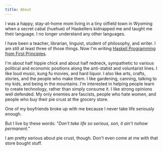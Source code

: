 ```yaml
---
title: About
---
```


I was a happy, stay-at-home mom living in a tiny oilfield town in Wyoming when a secret cabal (huehue) of Haskellers kidnapped me and taught me their language. I no longer understand any other languages.

I have been a teacher, librarian, linguist, student of philosophy, and writer. I am still at least three of those things. Now I'm writing [Haskell Programming from First Principles](http://haskellbook.com/).

I'm about half hippie chick and about half redneck, sympathetic to various political and economic positions along the anti-statist and voluntarist lines. I like loud music, kung fu movies, and hard liquor. I also like arts, crafts, stories, and the people who make them. I like gardening, canning, talking to my kids, and being in the mountains. I'm interested in helping people learn to create technology, rather than simply consume it. I like strong opinions well defended. My only enemies are fascists, people who hate women, and people who buy their pie crust at the grocery store.

One of my boyfriends broke up with me because I never take life seriously enough. 

But I live by these words: *"Don't take life so serious, son, it ain't nohow permanent."*

I am pretty serious about pie crust, though. Don't even come at me with that store bought stuff.

